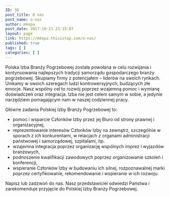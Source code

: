 ```yaml
---
ID: 38
post_title: O nas
post_name: o-nas
author: mkepa
post_date: 2017-10-21 22:15:07
layout: page
link: https://mkepa.thisistap.com/o-nas/
published: true
tags: [ ]
categories: [ ]
---
```

<p class="article__text">Polska Izba Branży Pogrzebowej została powołana w celu rozwijania i kontynuowania najlepszych tradycji samorządu gospodarczego branży pogrzebowej. Skupiamy firmy z potencjałem – liderów na swoich rynkach. Unikamy w swoich szeregach ludzi kontrowersyjnych, budzących złe emocje. Nasz wspólny cel to rozwój poprzez wzajemną pomoc i wymianę doświadczeń oraz integracja. Izba nie jest celem samym w sobie, a jedynie narzędziem pomagającym nam w naszej codziennej pracy.</p>
<p class="article__text">Główne zadania Polskiej Izby Branży Pogrzebowej to:</p>

<ul>
 	<li>pomoc i wsparcie Członków Izby przez jej Biuro od strony prawnej i organizacyjnej,</li>
 	<li>reprezentowanie interesów Członków Izby na zewnątrz, szczególnie w sporach z ich konkurentami, w relacjach z organami administracji państwowej i samorządowej, szpitalami, itp.</li>
 	<li>wzajemna integracja poprzez organizację wspólnych imprez i wyjazdów branżowych,</li>
 	<li>podnoszenie kwalifikacji zawodowych poprzez organizowanie szkoleń i konferencji,</li>
 	<li>wspieranie Członków Izby w budowaniu ich silnej, rozpoznawalnej marki poprzez certyfikowanie, rekomendowanie i wspieranie w ich rozwoju.</li>
</ul>
<p class="article__text">Napisz lub zadzwoń do nas. Nasz przedstawiciel odwiedzi Państwa i zarekomenduje przyjęcie do Polskiej Izby Branży Pogrzebowej.</p>